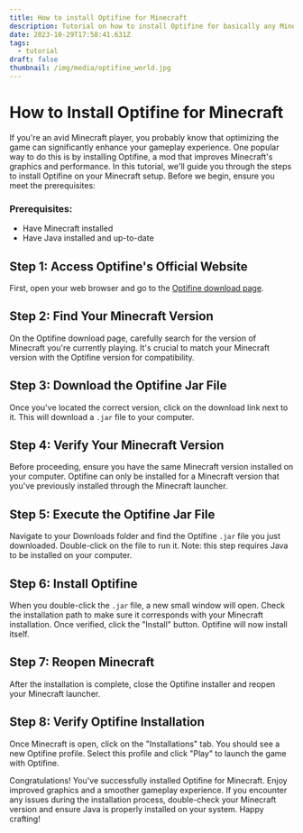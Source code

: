 ```yaml
---
title: How to install Optifine for Minecraft
description: Tutorial on how to install Optifine for basically any Minecraft version
date: 2023-10-29T17:58:41.631Z
tags:
  - tutorial
draft: false
thumbnail: /img/media/optifine_world.jpg
---
```

# How to Install Optifine for Minecraft

If you're an avid Minecraft player, you probably know that optimizing the game can significantly enhance your gameplay experience. One popular way to do this is by installing Optifine, a mod that improves Minecraft's graphics and performance. In this tutorial, we'll guide you through the steps to install Optifine on your Minecraft setup. Before we begin, ensure you meet the prerequisites:

### Prerequisites:
* Have Minecraft installed
* Have Java installed and up-to-date

## Step 1: Access Optifine's Official Website
First, open your web browser and go to the [Optifine download page](https://optifine.net/downloads).

## Step 2: Find Your Minecraft Version
On the Optifine download page, carefully search for the version of Minecraft you're currently playing. It's crucial to match your Minecraft version with the Optifine version for compatibility.

## Step 3: Download the Optifine Jar File
Once you've located the correct version, click on the download link next to it. This will download a `.jar` file to your computer.

## Step 4: Verify Your Minecraft Version
Before proceeding, ensure you have the same Minecraft version installed on your computer. Optifine can only be installed for a Minecraft version that you've previously installed through the Minecraft launcher.

## Step 5: Execute the Optifine Jar File
Navigate to your Downloads folder and find the Optifine `.jar` file you just downloaded. Double-click on the file to run it. Note: this step requires Java to be installed on your computer.

## Step 6: Install Optifine
When you double-click the `.jar` file, a new small window will open. Check the installation path to make sure it corresponds with your Minecraft installation. Once verified, click the "Install" button. Optifine will now install itself.

## Step 7: Reopen Minecraft
After the installation is complete, close the Optifine installer and reopen your Minecraft launcher.

## Step 8: Verify Optifine Installation
Once Minecraft is open, click on the "Installations" tab. You should see a new Optifine profile. Select this profile and click "Play" to launch the game with Optifine.

Congratulations! You've successfully installed Optifine for Minecraft. Enjoy improved graphics and a smoother gameplay experience. If you encounter any issues during the installation process, double-check your Minecraft version and ensure Java is properly installed on your system. Happy crafting!